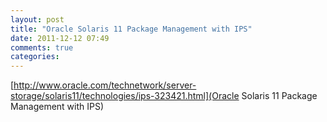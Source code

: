 ```yaml
---
layout: post
title: "Oracle Solaris 11 Package Management with IPS"
date: 2011-12-12 07:49
comments: true
categories: 
---
```

[http://www.oracle.com/technetwork/server-storage/solaris11/technologies/ips-323421.html](Oracle Solaris 11 Package Management with IPS)

